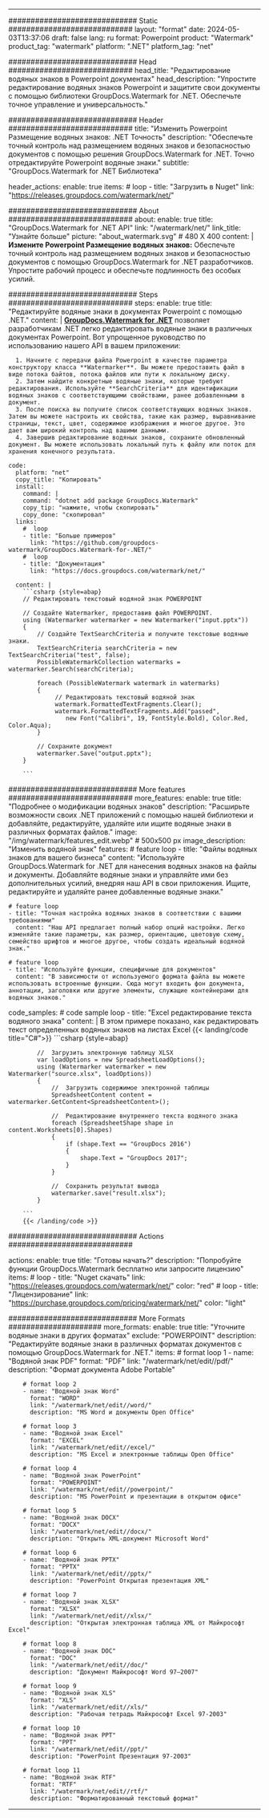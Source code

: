 
---
############################# Static ############################
layout: "format"
date:  2024-05-03T13:37:06
draft: false
lang: ru
format: Powerpoint
product: "Watermark"
product_tag: "watermark"
platform: ".NET"
platform_tag: "net"

############################# Head ############################
head_title: "Редактирование водяных знаков в Powerpoint документах"
head_description: "Упростите редактирование водяных знаков Powerpoint и защитите свои документы с помощью библиотеки GroupDocs.Watermark for .NET. Обеспечьте точное управление и универсальность."

############################# Header ############################
title: "Изменить Powerpoint Размещение водяных знаков: .NET Точность" 
description: "Обеспечьте точный контроль над размещением водяных знаков и безопасностью документов с помощью решения GroupDocs.Watermark for .NET. Точно отредактируйте Powerpoint водяные знаки."
subtitle: "GroupDocs.Watermark for .NET Библиотека" 

header_actions:
  enable: true
  items:
    #  loop
    - title: "Загрузить в Nuget"
      link: "https://releases.groupdocs.com/watermark/net/"
      
############################# About ############################
about:
    enable: true
    title: "GroupDocs.Watermark for .NET API"
    link: "/watermark/net/"
    link_title: "Узнайте больше"
    picture: "about_watermark.svg" # 480 X 400
    content: |
       **Измените Powerpoint Размещение водяных знаков:** Обеспечьте точный контроль над размещением водяных знаков и безопасностью документов с помощью GroupDocs.Watermark for .NET разработчиков. Упростите рабочий процесс и обеспечьте подлинность без особых усилий.

############################# Steps ############################
steps:
    enable: true
    title: "Редактируйте водяные знаки в документах Powerpoint с помощью .NET."
    content: |
      **[GroupDocs.Watermark for .NET](https://products.groupdocs.com/watermark/net/)** позволяет разработчикам .NET легко редактировать водяные знаки в различных документах Powerpoint. Вот упрощенное руководство по использованию нашего API в вашем приложении:
      
      1. Начните с передачи файла Powerpoint в качестве параметра конструктору класса **Watermarker**. Вы можете предоставить файл в виде потока байтов, потока файлов или пути к локальному диску.
      2. Затем найдите конкретные водяные знаки, которые требуют редактирования. Используйте **SearchCriteria** для идентификации водяных знаков с соответствующими свойствами, ранее добавленными в документ.
      3. После поиска вы получите список соответствующих водяных знаков. Затем вы можете настроить их свойства, такие как размер, выравнивание страницы, текст, цвет, содержимое изображения и многое другое. Это дает вам широкий контроль над вашими данными.
      4. Завершив редактирование водяных знаков, сохраните обновленный документ. Вы можете использовать локальный путь к файлу или поток для хранения конечного результата.
   
    code:
      platform: "net"
      copy_title: "Копировать"
      install:
        command: |
        command: "dotnet add package GroupDocs.Watermark"
        copy_tip: "нажмите, чтобы скопировать"
        copy_done: "скопировал"
      links:
        #  loop
        - title: "Больше примеров"
          link: "https://github.com/groupdocs-watermark/GroupDocs.Watermark-for-.NET/"
        #  loop
        - title: "Документация"
          link: "https://docs.groupdocs.com/watermark/net/"
          
      content: |
        ```csharp {style=abap}
        // Редактировать текстовый водяной знак POWERPOINT

        // Создайте Watermarker, предоставив файл POWERPOINT.
        using (Watermarker watermarker = new Watermarker("input.pptx"))
        {
            // Создайте TextSearchCriteria и получите текстовые водяные знаки.
            TextSearchCriteria searchCriteria = new TextSearchCriteria("test", false);
            PossibleWatermarkCollection watermarks = watermarker.Search(searchCriteria);

            foreach (PossibleWatermark watermark in watermarks)
            {
                 // Редактировать текстовый водяной знак
                 watermark.FormattedTextFragments.Clear();
                 watermark.FormattedTextFragments.Add("passed", 
                    new Font("Calibri", 19, FontStyle.Bold), Color.Red, Color.Aqua);
            }

            // Сохраните документ
            watermarker.Save("output.pptx");
        }
        
        ```            

############################# More features ############################
more_features:
  enable: true
  title: "Подробнее о модификации водяных знаков"
  description: "Расширьте возможности своих .NET приложений с помощью нашей библиотеки и добавляйте, редактируйте, удаляйте или ищите водяные знаки в различных форматах файлов."
  image: "/img/watermark/features_edit.webp" # 500x500 px
  image_description: "Изменить водяной знак"
  features:
    # feature loop
    - title: "Файлы водяных знаков для вашего бизнеса"
      content: "Используйте GroupDocs.Watermark for .NET для нанесения водяных знаков на файлы и документы. Добавляйте водяные знаки и управляйте ими без дополнительных усилий, внедряя наш API в свои приложения. Ищите, редактируйте и удаляйте ранее добавленные водяные знаки."

    # feature loop
    - title: "Точная настройка водяных знаков в соответствии с вашими требованиями"
      content: "Наш API предлагает полный набор опций настройки. Легко изменяйте такие параметры, как размер, ориентацию, цветовую схему, семейство шрифтов и многое другое, чтобы создать идеальный водяной знак."

    # feature loop
    - title: "Используйте функции, специфичные для документов"
      content: "В зависимости от используемого формата файла вы можете использовать встроенные функции. Сюда могут входить фон документа, аннотации, заголовки или другие элементы, служащие контейнерами для водяных знаков."
      
  code_samples:
    # code sample loop
    - title: "Excel редактирование текста водяного знака"
      content: |
        В этом примере показано, как редактировать текст определенных водяных знаков на листах Excel
        {{< landing/code title="C#">}}
        ```csharp {style=abap}
        
            //  Загрузить электронную таблицу XLSX
            var loadOptions = new SpreadsheetLoadOptions();
            using (Watermarker watermarker = new Watermarker("source.xlsx", loadOptions))
            {
                //  Загрузить содержимое электронной таблицы
                SpreadsheetContent content = watermarker.GetContent<SpreadsheetContent>();

                //  Редактирование внутреннего текста водяного знака
                foreach (SpreadsheetShape shape in content.Worksheets[0].Shapes)
                {
                    if (shape.Text == "GroupDocs 2016")
                    {
                        shape.Text = "GroupDocs 2017";
                    }
                }

                //  Сохранить результат вывода
                watermarker.save("result.xlsx");
            }

        ```
        {{< /landing/code >}}


############################# Actions ############################

actions:
  enable: true
  title: "Готовы начать?"
  description: "Попробуйте функции GroupDocs.Watermark бесплатно или запросите лицензию"
  items:
    #  loop
    - title: "Nuget скачать"
      link: "https://releases.groupdocs.com/watermark/net/"
      color: "red"
        #  loop
    - title: "Лицензирование"
      link: "https://purchase.groupdocs.com/pricing/watermark/net/"
      color: "light"


############################# More Formats #####################
more_formats:
    enable: true
    title: "Уточните водяные знаки в других форматах"
    exclude: "POWERPOINT"
    description: "Редактируйте водяные знаки в различных форматах документов с помощью GroupDocs.Watermark for .NET."
    items: 
        # format loop 1
        - name: "Водяной знак PDF"
          format: "PDF"
          link: "/watermark/net/edit//pdf/"
          description: "Формат документа Adobe Portable"

        # format loop 2
        - name: "Водяной знак Word"
          format: "WORD"
          link: "/watermark/net/edit//word/"
          description: "MS Word и документы Open Office"
          
        # format loop 3
        - name: "Водяной знак Excel"
          format: "EXCEL"
          link: "/watermark/net/edit//excel/"
          description: "MS Excel и электронные таблицы Open Office"

        # format loop 4
        - name: "Водяной знак PowerPoint"
          format: "POWERPOINT"
          link: "/watermark/net/edit//powerpoint/"
          description: "MS PowerPoint и презентации в открытом офисе"

        # format loop 5
        - name: "Водяной знак DOCX"
          format: "DOCX"
          link: "/watermark/net/edit//docx/"
          description: "Открыть XML-документ Microsoft Word"
          
        # format loop 6
        - name: "Водяной знак PPTX"
          format: "PPTX"
          link: "/watermark/net/edit//pptx/"
          description: "PowerPoint Открытая презентация XML"
          
        # format loop 7
        - name: "Водяной знак XLSX"
          format: "XLSX"
          link: "/watermark/net/edit//xlsx/"
          description: "Открытая электронная таблица XML от Майкрософт Excel"

        # format loop 8
        - name: "Водяной знак DOC"
          format: "DOC"
          link: "/watermark/net/edit//doc/"
          description: "Документ Майкрософт Word 97—2007"

        # format loop 9
        - name: "Водяной знак XLS"
          format: "XLS"
          link: "/watermark/net/edit//xls/"
          description: "Рабочая тетрадь Майкрософт Excel 97-2003"

        # format loop 10
        - name: "Водяной знак PPT"
          format: "PPT"
          link: "/watermark/net/edit//ppt/"
          description: "PowerPoint Презентация 97-2003"

        # format loop 11
        - name: "Водяной знак RTF"
          format: "RTF"
          link: "/watermark/net/edit//rtf/"
          description: "Форматированный текстовый формат"

---